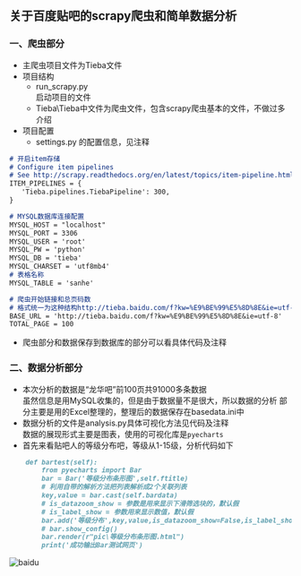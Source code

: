 ## 关于百度贴吧的scrapy爬虫和简单数据分析
### 一、爬虫部分
- 主爬虫项目文件为Tieba文件
- 项目结构
    - run_scrapy.py
    </br>启动项目的文件
    - Tieba\Tieba中文件为爬虫文件，包含scrapy爬虫基本的文件，不做过多介绍
- 项目配置
    - settings.py 的配置信息，见注释
```markdown
# 开启item存储
# Configure item pipelines
# See http://scrapy.readthedocs.org/en/latest/topics/item-pipeline.html
ITEM_PIPELINES = {
   'Tieba.pipelines.TiebaPipeline': 300,
}
```
```markdown
# MYSQL数据库连接配置
MYSQL_HOST = "localhost"
MYSQL_PORT = 3306
MYSQL_USER = 'root'
MYSQL_PW = 'python'
MYSQL_DB = 'tieba'
MYSQL_CHARSET = 'utf8mb4'
# 表格名称
MYSQL_TABLE = 'sanhe'
```
```markdown
# 爬虫开始链接和总页码数
# 格式统一为这种结构http://tieba.baidu.com/f?kw=%E9%BE%99%E5%8D%8E&ie=utf-8
BASE_URL = 'http://tieba.baidu.com/f?kw=%E9%BE%99%E5%8D%8E&ie=utf-8'
TOTAL_PAGE = 100
```
- 爬虫部分和数据保存到数据库的部分可以看具体代码及注释


### 二、数据分析部分
- 本次分析的数据是“龙华吧”前100页共91000多条数据
    </br>虽然信息是用MySQL收集的，但是由于数据量不是很大，所以数据的分析
    部分主要是用的Excel整理的，整理后的数据保存在basedata.ini中
- 数据分析的文件是analysis.py具体可视化方法见代码及注释
</br>数据的展现形式主要是图表，使用的可视化库是`pyecharts` 
- 首先来看贴吧人的等级分布吧，等级从1-15级，分析代码如下
```markdown
    def bartest(self):
        from pyecharts import Bar
        bar = Bar('等级分布条形图',self.ftitle)
        # 利用自带的解析方法把列表解析成2个关联列表
        key,value = bar.cast(self.bardata)
        # is_datazoom_show = 参数是用来显示下滑筛选块的，默认假
        # is_label_show = 参数用来显示数值，默认假
        bar.add('等级分布',key,value,is_datazoom_show=False,is_label_show=True)
        # bar.show_config()
        bar.render(r"pic\等级分布条形图.html")
        print('成功输出Bar测试网页')
```
![baidu](http://www.baidu.com/img/bdlogo.gif "百度logo")  
